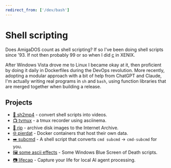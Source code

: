 ```yaml
---
redirect_from: ['/dev/bash']
---
```


# Shell scripting

Does AmigaDOS count as shell scripting? If so I've been doing shell scripts
since '93. If not then probably 99 or so when I did [c](../c) in XENIX.

After Windows Vista drove me to Linux I became okay at it, then proficient by
doing it daily in Dockerfiles during the DevOps revolution. More recently,
adopting a modular approach with a bit of help from ChatGPT and Claude, I'm
actually writing real programs in `sh` and `bash`, using function libraries that
are merged together when building a release.

## Projects

* [🎥 sh2mp4](sh2mp4) -
  convert shell scripts into videos.
* [📺 tvmux](tvmux) -
  a tmux recorder using asciinema.
* [💽 rip](rip) -
  archive disk images to the Internet Archive.
* [🌐 pierdat](pierdat) -
  Docker containers that host their own data.
* [➡️ subcmd](subcmd) -
  A shell script that converts `cmd subcmd` -> `cmd-subcmd` for you.
* [🖼️ some ascii effects](asciinema-fx) -
  Some Windows Blue Screen of Death scripts.
* [📷 lifecap](lifecap) -
  Capture your life for local AI agent processing.
